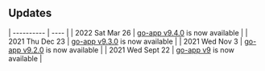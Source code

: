 ## Updates

| ---------- | ---- |
| 2022 Sat Mar 26 | [go-app v9.4.0](https://github.com/maxence-charriere/go-app/releases/tag/v9.4.0) is now available |
| 2021 Thu Dec 23 | [go-app v9.3.0](https://github.com/maxence-charriere/go-app/releases/tag/v9.3.0) is now available |
| 2021 Wed Nov 3 | [go-app v9.2.0](https://github.com/maxence-charriere/go-app/releases/tag/v9.2.0) is now available |
| 2021 Wed Sept 22 | [go-app v9](https://github.com/maxence-charriere/go-app/releases/tag/v9.0.0) is now available |
